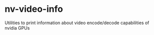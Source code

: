 # nv-video-info
Utilities to print information about video encode/decode capabilities of nvidia GPUs

